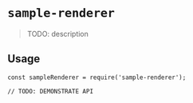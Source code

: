 # `sample-renderer`

> TODO: description

## Usage

```
const sampleRenderer = require('sample-renderer');

// TODO: DEMONSTRATE API
```
